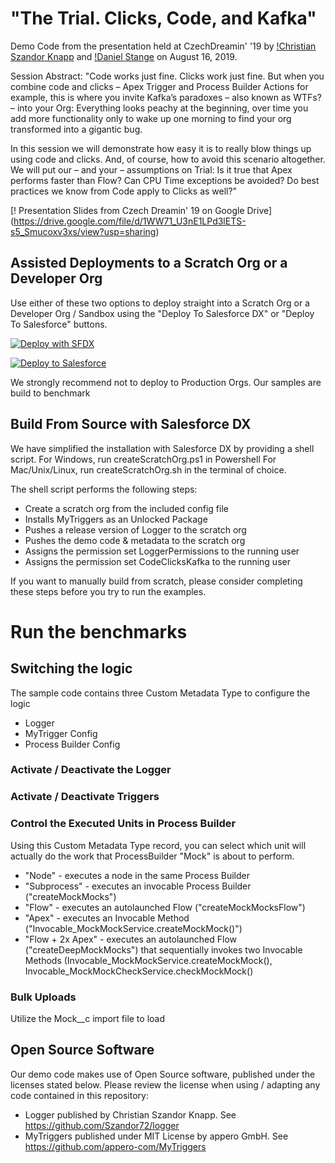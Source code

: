 # "The Trial. Clicks, Code, and Kafka"

Demo Code from the presentation held at CzechDreamin' '19 by [!Christian Szandor Knapp](https//github.com/szandor72) and [!Daniel Stange](https//github.com/dstdia) on August 16, 2019.

Session Abstract: "Code works just fine. Clicks work just fine. But when you combine code and clicks – Apex Trigger and Process Builder Actions for example, this is where you invite Kafka’s paradoxes – also known as WTFs? – into your Org: Everything looks peachy at the beginning, over time you add more functionality only to wake up one morning to find your org transformed into a gigantic bug.

In this session we will demonstrate how easy it is to really blow things up using code and clicks. And, of course, how to avoid this scenario altogether. We will put our – and your – assumptions on Trial: Is it true that Apex performs faster than Flow? Can CPU Time exceptions be avoided? Do best practices we know from Code apply to Clicks as well?"

[! Presentation Slides from Czech Dreamin' 19 on Google Drive] (https://drive.google.com/file/d/1WW71_U3nE1LPd3lETS-s5_Smucoxv3xs/view?usp=sharing) 

## Assisted Deployments to a Scratch Org or a Developer Org 

Use either of these two options to deploy straight into a Scratch Org or a Developer Org / Sandbox using the "Deploy To Salesforce DX" or "Deploy To Salesforce" buttons.

[![Deploy with SFDX](https://deploy-to-sfdx.com/dist/assets/images/DeployToSFDX.svg)](https://deploy-to-sfdx.com)

[![Deploy to Salesforce](https://raw.githubusercontent.com/afawcett/githubsfdeploy/master/src/main/webapp/resources/img/deploy.png)](https://githubsfdeploy.herokuapp.com/app/githubdeploy/dstdia/CzechDreamin19_Kafka
)

We strongly recommend not to deploy to Production Orgs. Our samples are build to benchmark 

## Build From Source with Salesforce DX 

We have simplified the installation with Salesforce DX by providing a shell script. 
For Windows, run createScratchOrg.ps1 in Powershell
For Mac/Unix/Linux, run createScratchOrg.sh in the terminal of choice.

The shell script performs the following steps:

* Create a scratch org from the included config file
* Installs MyTriggers as an Unlocked Package
* Pushes a release version of Logger to the scratch org
* Pushes the demo code & metadata to the scratch org
* Assigns the permission set LoggerPermissions to the running user
* Assigns the permission set CodeClicksKafka to the running user

If you want to manually build from scratch, please consider completing these steps before you try to run the examples. 

# Run the benchmarks

## Switching the logic

The sample code contains three Custom Metadata Type to configure the logic
* Logger
* MyTrigger Config
* Process Builder Config

### Activate / Deactivate the Logger

### Activate / Deactivate Triggers

### Control the Executed Units in Process Builder
Using this Custom Metadata Type record, you can select which unit will actually do the work that ProcessBuilder "Mock" is about to perform. 

* "Node" - executes a node in the same Process Builder
* "Subprocess" - executes an invocable Process Builder ("createMockMocks")
* "Flow" - executes an autolaunched Flow ("createMockMocksFlow")
* "Apex" - executes an Invocable Method ("Invocable_MockMockService.createMockMock()")
* "Flow + 2x Apex" - executes an autolaunched Flow ("createDeepMockMocks") that sequentially invokes two Invocable Methods  (Invocable_MockMockService.createMockMock(), Invocable_MockMockCheckService.checkMockMock() 

### Bulk Uploads

Utilize the Mock__c import file to load

## Open Source Software

Our demo code makes use of Open Source software, published under the licenses stated below. Please review the license when using / adapting any code contained in this repository:

* Logger published by Christian Szandor Knapp. See https://github.com/Szandor72/logger
* MyTriggers published under MIT License by appero GmbH. See https://github.com/appero-com/MyTriggers


